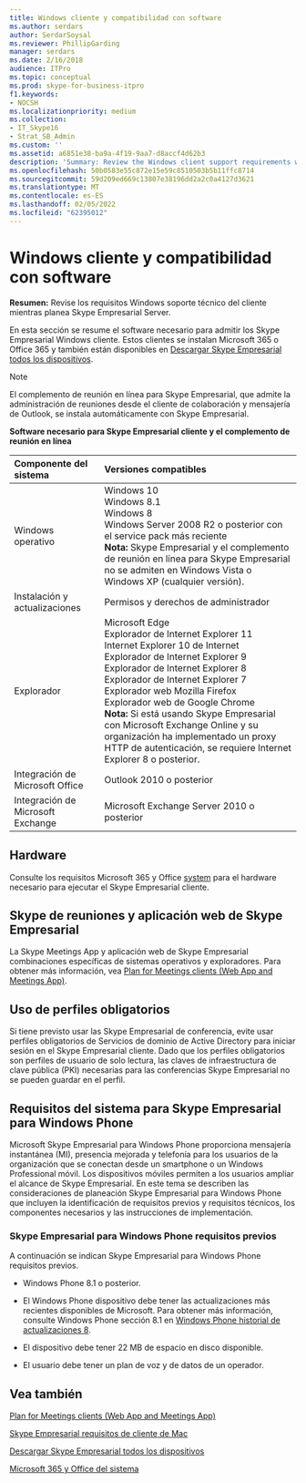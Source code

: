 ```yaml
---
title: Windows cliente y compatibilidad con software
ms.author: serdars
author: SerdarSoysal
ms.reviewer: PhillipGarding
manager: serdars
ms.date: 2/16/2018
audience: ITPro
ms.topic: conceptual
ms.prod: skype-for-business-itpro
f1.keywords:
- NOCSH
ms.localizationpriority: medium
ms.collection:
- IT_Skype16
- Strat_SB_Admin
ms.custom: ''
ms.assetid: a6851e38-ba9a-4f19-9aa7-d8accf4d62b3
description: 'Summary: Review the Windows client support requirements while planning Skype Empresarial Server.'
ms.openlocfilehash: 50b0583e55c872e15e59c8510503b5b11ffc8714
ms.sourcegitcommit: 59d209ed669c13807e38196dd2a2c0a4127d3621
ms.translationtype: MT
ms.contentlocale: es-ES
ms.lasthandoff: 02/05/2022
ms.locfileid: "62395012"
---
```

# <a name="windows-client-requirements-and-software-support"></a>Windows cliente y compatibilidad con software
 
**Resumen:** Revise los requisitos Windows soporte técnico del cliente mientras planea Skype Empresarial Server.
  
En esta sección se resume el software necesario para admitir los Skype Empresarial Windows cliente. Estos clientes se instalan Microsoft 365 o Office 365 y también están disponibles en [Descargar Skype Empresarial todos los dispositivos](https://products.office.com/skype-for-business/download-app?tab=tabs-3).
  
> [!NOTE]
> El complemento de reunión en línea para Skype Empresarial, que admite la administración de reuniones desde el cliente de colaboración y mensajería de Outlook, se instala automáticamente con Skype Empresarial. 
  
**Software necesario para Skype Empresarial cliente y el complemento de reunión en línea**

|**Componente del sistema**|**Versiones compatibles**|
|:-----|:-----|
|Windows operativo  <br/> |Windows 10  <br/> Windows 8.1  <br/> Windows 8 <br/> Windows Server 2008 R2 o posterior con el service pack más reciente  <br/> **Nota:** Skype Empresarial y el complemento de reunión en línea para Skype Empresarial no se admiten en Windows Vista o Windows XP (cualquier versión). <br/> |
|Instalación y actualizaciones  <br/> |Permisos y derechos de administrador  <br/> |
|Explorador  <br/> |Microsoft Edge  <br/> Explorador de Internet Explorer 11  <br/>  Internet Explorer 10 de Internet <br/> Explorador de Internet Explorer 9  <br/> Explorador de Internet Explorer 8  <br/> Explorador de Internet Explorer 7  <br/> Explorador web Mozilla Firefox  <br/>  Explorador web de Google Chrome  <br/>**Nota:** Si está usando Skype Empresarial con Microsoft Exchange Online y su organización ha implementado un proxy HTTP de autenticación, se requiere Internet Explorer 8 o posterior.           |
|Integración de Microsoft Office  <br/> | Outlook 2010 o posterior |
|Integración de Microsoft Exchange  <br/> | Microsoft Exchange Server 2010 o posterior  | 
   
## <a name="hardware"></a>Hardware

Consulte los requisitos Microsoft 365 y Office [system](https://products.office.com/office-system-requirements) para el hardware necesario para ejecutar el Skype Empresarial cliente.
  
## <a name="skype-meetings-app-and-skype-for-business-web-app"></a>Skype de reuniones y aplicación web de Skype Empresarial 

La Skype Meetings App y aplicación web de Skype Empresarial combinaciones específicas de sistemas operativos y exploradores. Para obtener más información, vea [Plan for Meetings clients (Web App and Meetings App)](meetings-clients.md). 
  
## <a name="using-mandatory-profiles"></a>Uso de perfiles obligatorios

Si tiene previsto usar las Skype Empresarial de conferencia, evite usar perfiles obligatorios de Servicios de dominio de Active Directory para iniciar sesión en el Skype Empresarial cliente. Dado que los perfiles obligatorios son perfiles de usuario de solo lectura, las claves de infraestructura de clave pública (PKI) necesarias para las conferencias Skype Empresarial no se pueden guardar en el perfil. 
  
## <a name="system-requirements-for-skype-for-business-for-windows-phone"></a>Requisitos del sistema para Skype Empresarial para Windows Phone
 
 
Microsoft Skype Empresarial para Windows Phone proporciona mensajería instantánea (MI), presencia mejorada y telefonía para los usuarios de la organización que se conectan desde un smartphone o un Windows Professional móvil. Los dispositivos móviles permiten a los usuarios ampliar el alcance de Skype Empresarial. En este tema se describen las consideraciones de planeación Skype Empresarial para Windows Phone que incluyen la identificación de requisitos previos y requisitos técnicos, los componentes necesarios y las instrucciones de implementación.
  
### <a name="skype-for-business-for-windows-phone-prerequisites"></a>Skype Empresarial para Windows Phone requisitos previos

A continuación se indican Skype Empresarial para Windows Phone requisitos previos.
  
- Windows Phone 8.1 o posterior.
    
- El Windows Phone dispositivo debe tener las actualizaciones más recientes disponibles de Microsoft. Para obtener más información, consulte Windows Phone sección 8.1 en [Windows Phone historial de actualizaciones 8](https://go.microsoft.com/fwlink/p/?LinkID=281961).
    
- El dispositivo debe tener 22 MB de espacio en disco disponible.
    
- El usuario debe tener un plan de voz y de datos de un operador.


## <a name="see-also"></a>Vea también

[Plan for Meetings clients (Web App and Meetings App)](meetings-clients.md)
  
[Skype Empresarial requisitos de cliente de Mac](mac-requirements.md)

[Descargar Skype Empresarial todos los dispositivos](https://products.office.com/skype-for-business/download-app?tab=tabs-3)
  
[Microsoft 365 y Office del sistema](https://products.office.com/office-system-requirements)
